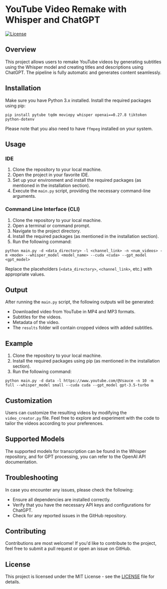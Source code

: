 # YouTube Video Remake with Whisper and ChatGPT

[![License](https://img.shields.io/badge/License-MIT-blue.svg)](https://opensource.org/licenses/MIT)

## Overview

This project allows users to remake YouTube videos by generating subtitles using the Whisper model and creating titles and descriptions using ChatGPT. The pipeline is fully automatic and generates content seamlessly.

## Installation

Make sure you have Python 3.x installed. Install the required packages using pip:

```
pip install pytube tqdm moviepy whisper openai==0.27.8 tiktoken python-dotenv
```

Please note that you also need to have `ffmpeg` installed on your system.

## Usage

### IDE

1. Clone the repository to your local machine.
2. Open the project in your favorite IDE.
3. Set up your environment and install the required packages (as mentioned in the installation section).
4. Execute the `main.py` script, providing the necessary command-line arguments.

### Command Line Interface (CLI)

1. Clone the repository to your local machine.
2. Open a terminal or command prompt.
3. Navigate to the project directory.
4. Install the required packages (as mentioned in the installation section).
5. Run the following command:

```
python main.py -d <data_directory> -l <channel_link> -n <num_videos> -m <mode> --whisper_model <model_name> --cuda <cuda> --gpt_model <gpt_model>
```

Replace the placeholders (`<data_directory>`, `<channel_link>`, etc.) with appropriate values.

## Output

After running the `main.py` script, the following outputs will be generated:

- Downloaded video from YouTube in MP4 and MP3 formats.
- Subtitles for the videos.
- Metadata of the video.
- The `results` folder will contain cropped videos with added subtitles.

## Example

1. Clone the repository to your local machine.
2. Install the required packages using pip (as mentioned in the installation section).
3. Run the following command:

```
python main.py -d data -l https://www.youtube.com/@Vsauce -n 10 -m full --whisper_model small --cuda cuda --gpt_model gpt-3.5-turbo
```

## Customization

Users can customize the resulting videos by modifying the `video_creator.py` file. Feel free to explore and experiment with the code to tailor the videos according to your preferences.

## Supported Models

The supported models for transcription can be found in the Whisper repository, and for GPT processing, you can refer to the OpenAI API documentation.

## Troubleshooting

In case you encounter any issues, please check the following:

- Ensure all dependencies are installed correctly.
- Verify that you have the necessary API keys and configurations for ChatGPT.
- Check for any reported issues in the GitHub repository.

## Contributing

Contributions are most welcome! If you'd like to contribute to the project, feel free to submit a pull request or open an issue on GitHub.

## License

This project is licensed under the MIT License - see the [LICENSE](LICENSE) file for details.
